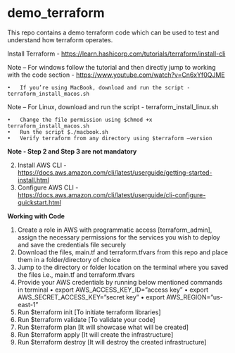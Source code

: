 # demo_terraform
This repo contains a demo terraform code which can be used to test and understand how terraform operates.


Install Terraform - https://learn.hashicorp.com/tutorials/terraform/install-cli

Note – For windows follow the tutorial and then directly jump to working with the code section - https://www.youtube.com/watch?v=Cn6xYf0QJME

    •	If you’re using MacBook, download and run the script - terraform_install_macos.sh

Note – For Linux, download and run the script - terraform_install_linux.sh

    •	Change the file permission using $chmod +x terraform_install_macos.sh
    •	Run the script $./macbook.sh
    •	Verify terraform from any directory using $terraform –version

**Note - Step 2 and Step 3 are not mandatory**

2.	Install AWS CLI - https://docs.aws.amazon.com/cli/latest/userguide/getting-started-install.html
3.	Configure AWS CLI - https://docs.aws.amazon.com/cli/latest/userguide/cli-configure-quickstart.html

**Working with Code**

1.	Create a role in AWS with programmatic access [terraform_admin], assign the necessary permissions for the services you wish to deploy and save the credentials file securely 
2.	Download the files, main.tf and terraform.tfvars from this repo and place them in a folder/directory of choice
3.	Jump to the directory or folder location on the terminal where you saved the files i.e., main.tf and terraform.tfvars
4.	Provide your AWS credentials by running below mentioned commands in terminal
    •	export AWS_ACCESS_KEY_ID=”access key”
    •	export AWS_SECRET_ACCESS_KEY=”secret key”
    •	export AWS_REGION=”us-east-1”
5.	Run $terraform init [To initiate terraform libraries]
6.	Run $terraform validate [To validate your code]
7.	Run $terraform plan [It will showcase what will be created]
8.	Run $terraform apply [It will create the infrastructure]
9.	Run $terraform destroy [It will destroy the created infrastructure]
